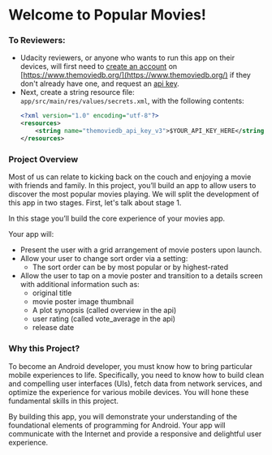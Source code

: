 # Welcome to Popular Movies!
### To Reviewers:
- Udacity reviewers, or anyone who wants to run this app on their devices, will first need to [create an account](https://www.themoviedb.org/account/signup) on [https://www.themoviedb.org/](https://www.themoviedb.org/) if they don't already have one, and request an [api key](https://www.themoviedb.org/settings/api).
- Next, create a string resource file: `app/src/main/res/values/secrets.xml`, with the following contents:
	```xml
	<?xml version="1.0" encoding="utf-8"?>
	<resources>
	    <string name="themoviedb_api_key_v3">$YOUR_API_KEY_HERE</string>
	</resources>
	```

### Project Overview

Most of us can relate to kicking back on the couch and enjoying a movie with friends and family. In this project, you’ll build an app to allow users to discover the most popular movies playing. We will split the development of this app in two stages. First, let's talk about stage 1.

In this stage you’ll build the core experience of your movies app.

Your app will:

-   Present the user with a grid arrangement of movie posters upon launch.
-   Allow your user to change sort order via a setting:
    -   The sort order can be by most popular or by highest-rated
-   Allow the user to tap on a movie poster and transition to a details screen with additional information such as:
    -   original title
    -   movie poster image thumbnail
    -   A plot synopsis (called overview in the api)
    -   user rating (called vote_average in the api)
    -   release date

### Why this Project?

To become an Android developer, you must know how to bring particular mobile experiences to life. Specifically, you need to know how to build clean and compelling user interfaces (UIs), fetch data from network services, and optimize the experience for various mobile devices. You will hone these fundamental skills in this project.

By building this app, you will demonstrate your understanding of the foundational elements of programming for Android. Your app will communicate with the Internet and provide a responsive and delightful user experience.